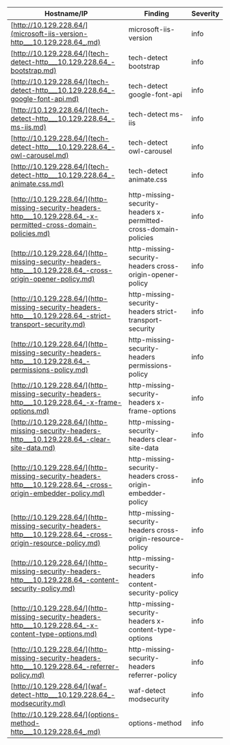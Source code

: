 | Hostname/IP | Finding | Severity |
| --- | --- | --- |
| [http://10.129.228.64/](microsoft-iis-version-http___10.129.228.64_.md) | microsoft-iis-version  | info |
| [http://10.129.228.64/](tech-detect-http___10.129.228.64_-bootstrap.md) | tech-detect bootstrap | info |
| [http://10.129.228.64/](tech-detect-http___10.129.228.64_-google-font-api.md) | tech-detect google-font-api | info |
| [http://10.129.228.64/](tech-detect-http___10.129.228.64_-ms-iis.md) | tech-detect ms-iis | info |
| [http://10.129.228.64/](tech-detect-http___10.129.228.64_-owl-carousel.md) | tech-detect owl-carousel | info |
| [http://10.129.228.64/](tech-detect-http___10.129.228.64_-animate.css.md) | tech-detect animate.css | info |
| [http://10.129.228.64/](http-missing-security-headers-http___10.129.228.64_-x-permitted-cross-domain-policies.md) | http-missing-security-headers x-permitted-cross-domain-policies | info |
| [http://10.129.228.64/](http-missing-security-headers-http___10.129.228.64_-cross-origin-opener-policy.md) | http-missing-security-headers cross-origin-opener-policy | info |
| [http://10.129.228.64/](http-missing-security-headers-http___10.129.228.64_-strict-transport-security.md) | http-missing-security-headers strict-transport-security | info |
| [http://10.129.228.64/](http-missing-security-headers-http___10.129.228.64_-permissions-policy.md) | http-missing-security-headers permissions-policy | info |
| [http://10.129.228.64/](http-missing-security-headers-http___10.129.228.64_-x-frame-options.md) | http-missing-security-headers x-frame-options | info |
| [http://10.129.228.64/](http-missing-security-headers-http___10.129.228.64_-clear-site-data.md) | http-missing-security-headers clear-site-data | info |
| [http://10.129.228.64/](http-missing-security-headers-http___10.129.228.64_-cross-origin-embedder-policy.md) | http-missing-security-headers cross-origin-embedder-policy | info |
| [http://10.129.228.64/](http-missing-security-headers-http___10.129.228.64_-cross-origin-resource-policy.md) | http-missing-security-headers cross-origin-resource-policy | info |
| [http://10.129.228.64/](http-missing-security-headers-http___10.129.228.64_-content-security-policy.md) | http-missing-security-headers content-security-policy | info |
| [http://10.129.228.64/](http-missing-security-headers-http___10.129.228.64_-x-content-type-options.md) | http-missing-security-headers x-content-type-options | info |
| [http://10.129.228.64/](http-missing-security-headers-http___10.129.228.64_-referrer-policy.md) | http-missing-security-headers referrer-policy | info |
| [http://10.129.228.64/](waf-detect-http___10.129.228.64_-modsecurity.md) | waf-detect modsecurity | info |
| [http://10.129.228.64/](options-method-http___10.129.228.64_.md) | options-method  | info |
